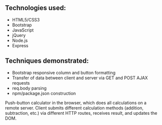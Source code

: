 
## Technologies used:
* HTML5/CSS3
* Bootstrap
* JavaScript
* jQuery
* Node.js
* Express

## Techniques demonstrated:
* Bootstrap responsive column and button formatting
* Transfer of data between client and server via GET and POST AJAX requests
* req.body parsing
* npm/package.json construction

Push-button calculator in the browser, which does all calculations on a remote server. Client submits different calculation methods (addition, subtraction, etc.) via different HTTP routes, receives result, and updates the DOM.
